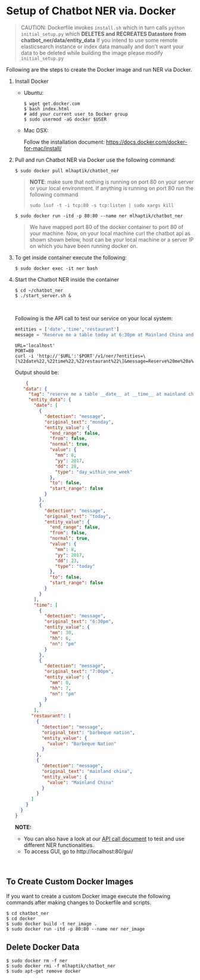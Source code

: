 # Setup of Chatbot NER via. Docker

> CAUTION: Dockerfile invokes `install.sh`  which in turn calls
> `python initial_setup.py` which **DELETES and RECREATES Datastore from chatbot_ner/data/entity_data**
> If you intend to use some remote elasticsearch instance or index data manually and don't want your data to be deleted while building the image please modify `initial_setup.py`

Following are the steps to create the Docker image and run NER via Docker.

1. Install Docker 

   - Ubuntu:

     ```shell
     $ wget get.docker.com
     $ bash index.html
     # add your current user to Docker group
     $ sudo usermod -aG docker $USER
     ```

   - Mac OSX:

     Follow the installation document: https://docs.docker.com/docker-for-mac/install/

2. Pull and run Chatbot NER via Docker use the following command:

   ```shell
   $ sudo docker pull mlhaptik/chatbot_ner
   ```

   > **NOTE**: make sure that nothing is running on port 80 on your server or your local environment. If anything is running on port 80 run the following command
   >
   > `sudo lsof -t -i tcp:80 -s tcp:listen | sudo xargs kill`

   ```shell
   $ sudo docker run -itd -p 80:80 --name ner mlhaptik/chatbot_ner
   ```

   > We have mapped port 80 of the docker container to  port 80 of your machine. Now, on your local machine curl the chatbot api as shown shown below, host can be your local machine or a server IP on which you have been running docker on.

3. To get inside container execute the following:

   ```shell
   $ sudo docker exec -it ner bash
   ```

4. Start the Chatbot NER inside the container

   ```shell
   $ cd ~/chatbot_ner
   $ ./start_server.sh &
   ```

   ​

   Following is the API call to test our service on your local system:

   ```python
   entities = ['date','time','restaurant']
   message = "Reserve me a table today at 6:30pm at Mainland China and on Monday at 7:00pm at Barbeque Nation" 
   ```

   ```shell
   URL='localhost'
   PORT=80
   curl -i 'http://'$URL':'$PORT'/v1/ner/?entities=\[%22date%22,%22time%22,%22restaurant%22\]&message=Reserve%20me%20a%20table%20today%20at%206:30pm%20at%20Mainland%20China%20and%20on%20Monday%20at%207:00pm%20at%20Barbeque%20Nation'
   ```

   Output should be:

   ```json
       {
      "data": {
        "tag": "reserve me a table __date__ at __time__ at mainland china and on __date__ at __time__ at barbeque nation",
        "entity_data": {
          "date": [
            {
              "detection": "message",
              "original_text": "monday",
              "entity_value": {
                "end_range": false,
                "from": false,
                "normal": true,
                "value": {
                  "mm": 8,
                  "yy": 2017,
                  "dd": 28,
                  "type": "day_within_one_week"
                },
                "to": false,
                "start_range": false
              }
            },
            {
              "detection": "message",
              "original_text": "today",
              "entity_value": {
                "end_range": false,
                "from": false,
                "normal": true,
                "value": {
                  "mm": 8,
                  "yy": 2017,
                  "dd": 23,
                  "type": "today"
                },
                "to": false,
                "start_range": false
              }
            }
          ],
          "time": [
            {
              "detection": "message",
              "original_text": "6:30pm",
              "entity_value": {
                "mm": 30,
                "hh": 6,
                "nn": "pm"
              }
            },
            {
              "detection": "message",
              "original_text": "7:00pm",
              "entity_value": {
                "mm": 0,
                "hh": 7,
                "nn": "pm"
              }
            }
          ],
         "restaurant": [
           {
             "detection": "message",
             "original_text": "barbeque nation",
             "entity_value": {
               "value": "Barbeque Nation"
             }
           },
           {
             "detection": "message",
             "original_text": "mainland china",
             "entity_value": {
               "value": "Mainland China"
             }
           }
         ]
       }
     }
   }
   ```

   **NOTE:**

   - You can also have a look at our [API call document](/docs/api_call.md) to test and use different NER functionalities.
   - To access GUI, go to http://localhost:80/gui/ 

   ​


## To Create Custom Docker Images

If you want to create a custom Docker image execute the following commands after making changes to Dockerfile and scripts.

```shell
$ cd chatbot_ner
$ cd docker
$ sudo docker build -t ner_image .
$ sudo docker run -itd -p 80:80 --name ner ner_image
```

## Delete Docker Data

```shell
$ sudo docker rm -f ner
$ sudo docker rmi -f mlhaptik/chatbot_ner
$ sudo apt-get remove docker
```

